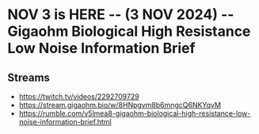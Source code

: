 # NOV 3 is HERE -- (3 NOV 2024) -- Gigaohm Biological High Resistance Low Noise Information Brief

## Streams
- https://twitch.tv/videos/2292709729
- https://stream.gigaohm.bio/w/8HNpgvm8b6mngcQ6NKYqvM
- https://rumble.com/v5lmea8-gigaohm-biological-high-resistance-low-noise-information-brief.html

